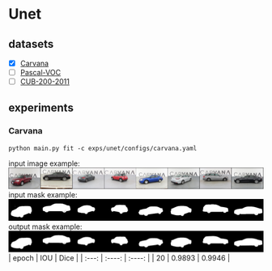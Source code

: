 # Unet
## datasets
- [x] [Carvana](https://www.kaggle.com/c/carvana-image-masking-challenge/overview)
- [ ] [Pascal-VOC](http://host.robots.ox.ac.uk/pascal/VOC/) 
- [ ] [CUB-200-2011](https://www.vision.caltech.edu/datasets/cub_200_2011/)

## experiments
### Carvana
```shell
python main.py fit -c exps/unet/configs/carvana.yaml
```
input image example:
![alt text](images/carvana/input_image.png)
input mask example:
![alt text](images/carvana/input_mask_colormap.png)
output mask example:
![alt text](images/carvana/output_mask_colormap.png)
| epoch |  IOU   |  Dice  |
| :---: | :----: | :----: |
|  20   | 0.9893 | 0.9946 |